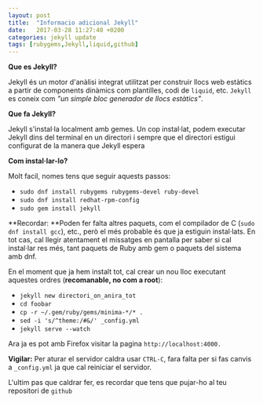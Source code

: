 ```yaml
---
layout: post
title:  "Informacio adicional Jekyll"
date:   2017-03-28 11:27:40 +0200
categories: jekyll update
tags: [rubygems,Jekyll,liquid,github]
---
```

**Que es Jekyll?**

Jekyll és un motor d'anàlisi integrat utilitzat per construir llocs web estàtics a partir 
de components dinàmics com plantilles, codi de ``liquid``, etc. ``Jekyll`` es coneix com 
_"un simple bloc generador de llocs estàtics"_.

**Que fa Jekyll?**

Jekyll s'instal·la localment amb gemes. Un cop instal·lat, podem executar Jekyll dins del terminal en un directori
i sempre que el directori estigui configurat de la manera que Jekyll espera

**Com instal·lar-lo?**

Molt facil, nomes tens que seguir aquests passos:
* ``sudo dnf install rubygems rubygems-devel ruby-devel``
* ``sudo dnf install redhat-rpm-config``
* ``sudo gem install jekyll``

**Recordar: **Poden fer falta altres paquets, com el compilador de C (``sudo dnf install gcc``), etc., 
però el més probable és que ja estiguin instal·lats. En tot cas, cal llegir atentament el missatges 
en pantalla per saber si cal instal·lar res més, tant paquets de Ruby amb gem o paquets del sistema amb dnf.

En el moment que ja hem instalt tot, cal crear un nou lloc executant aquestes ordres (**recomanable, no com a root**):
* ``jekyll new directori_on_anira_tot``
* ``cd foobar``
* ``cp -r ~/.gem/ruby/gems/minima-*/* .``
* ``sed -i 's/^theme:/#&/' _config.yml``
* ``jekyll serve --watch``

Ara ja es pot amb Firefox visitar la pagina ``http://localhost:4000.``

**Vigilar:** Per aturar el servidor caldra usar ``CTRL-C``, fara falta per si fas canvis a ``_config.yml`` ja que cal
reiniciar el servidor.

L'ultim pas que caldrar fer, es recordar que tens que pujar-ho al teu repositori de ``github``
